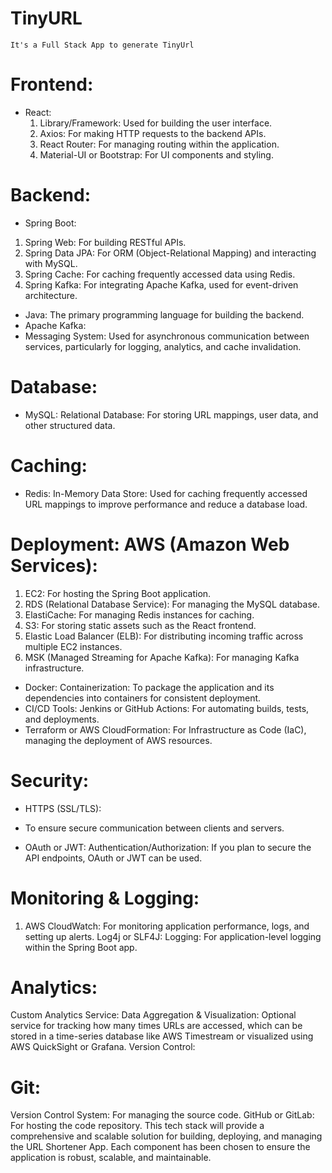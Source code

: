 # TinyURL
    It's a Full Stack App to generate TinyUrl

#   Frontend:
* React:
  1. Library/Framework: Used for building the user interface.
  2. Axios: For making HTTP requests to the backend APIs.
  3. React Router: For managing routing within the application.
  4. Material-UI or Bootstrap: For UI components and styling.
#   Backend:
* Spring Boot:

1.    Spring Web: For building RESTful APIs.
2.    Spring Data JPA: For ORM (Object-Relational Mapping) and interacting with MySQL.
3.    Spring Cache: For caching frequently accessed data using Redis.
4.    Spring Kafka: For integrating Apache Kafka, used for event-driven architecture. 

   *   Java: The primary programming language for building the backend. 
   * Apache Kafka:
   * Messaging System: Used for asynchronous communication between services, particularly for logging, analytics, and cache invalidation.

# Database:
   * MySQL: Relational Database: For storing URL mappings, user data, and other structured data.
# Caching:
   *   Redis: In-Memory Data Store: Used for caching frequently accessed URL mappings to improve performance and reduce a database load.

# Deployment: AWS (Amazon Web Services):

1. EC2: For hosting the Spring Boot application.
2. RDS (Relational Database Service): For managing the MySQL database.
3. ElastiCache: For managing Redis instances for caching.
4. S3: For storing static assets such as the React frontend.
5. Elastic Load Balancer (ELB): For distributing incoming traffic across multiple EC2 instances.
6. MSK (Managed Streaming for Apache Kafka): For managing Kafka infrastructure.

*   Docker: Containerization: To package the application and its dependencies into containers for consistent deployment.
  *   CI/CD Tools: Jenkins or GitHub Actions: For automating builds, tests, and deployments. 
  * Terraform or AWS CloudFormation: For Infrastructure as Code (IaC), managing the deployment of AWS resources.
# Security: 
  *   HTTPS (SSL/TLS):
  * To ensure secure communication between clients and servers.
  
  * OAuth or JWT: Authentication/Authorization: If you plan to secure the API endpoints, OAuth or JWT can be used.

# Monitoring & Logging:
1. AWS CloudWatch:
    For monitoring application performance, logs, and setting up alerts.
    Log4j or SLF4J: Logging: For application-level logging within the Spring Boot app.

# Analytics:
Custom Analytics Service:
Data Aggregation & Visualization: Optional service for tracking how many times URLs are accessed, which can be stored in a time-series database like AWS Timestream or visualized using AWS QuickSight or Grafana.
Version Control:
# Git:
Version Control System: For managing the source code.
GitHub or GitLab: For hosting the code repository.
This tech stack will provide a comprehensive and scalable solution for building, deploying, and managing the URL Shortener App. Each component has been chosen to ensure the application is robust, scalable, and maintainable.